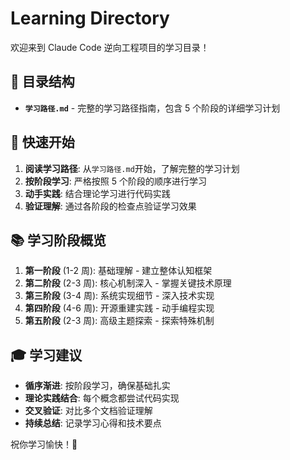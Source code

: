 # Learning Directory

欢迎来到 Claude Code 逆向工程项目的学习目录！

## 📁 目录结构

- **`学习路径.md`** - 完整的学习路径指南，包含 5 个阶段的详细学习计划

## 🎯 快速开始

1. **阅读学习路径**: 从`学习路径.md`开始，了解完整的学习计划
2. **按阶段学习**: 严格按照 5 个阶段的顺序进行学习
3. **动手实践**: 结合理论学习进行代码实践
4. **验证理解**: 通过各阶段的检查点验证学习效果

## 📚 学习阶段概览

1. **第一阶段** (1-2 周): 基础理解 - 建立整体认知框架
2. **第二阶段** (2-3 周): 核心机制深入 - 掌握关键技术原理
3. **第三阶段** (3-4 周): 系统实现细节 - 深入技术实现
4. **第四阶段** (4-6 周): 开源重建实践 - 动手编程实现
5. **第五阶段** (2-3 周): 高级主题探索 - 探索特殊机制

## 🎓 学习建议

- **循序渐进**: 按阶段学习，确保基础扎实
- **理论实践结合**: 每个概念都尝试代码实现
- **交叉验证**: 对比多个文档验证理解
- **持续总结**: 记录学习心得和技术要点

祝你学习愉快！🚀
